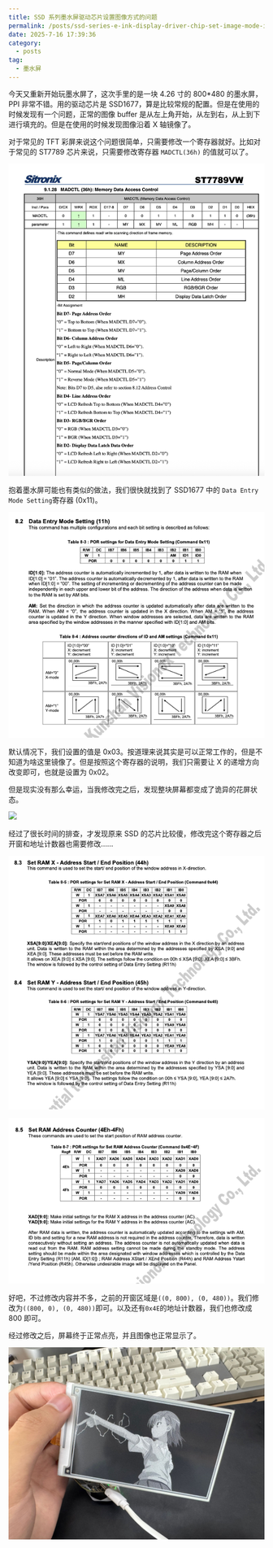 ```yaml
---
title: SSD 系列墨水屏驱动芯片设置图像方式的问题
permalink: /posts/ssd-series-e-ink-display-driver-chip-set-image-mode-issue/
date: 2025-7-16 17:39:36
category:
  - posts
tag:
  - 墨水屏
---
```


今天又重新开始玩墨水屏了，这次手里的是一块 4.26 寸的 800*480 的墨水屏，PPI 非常不错。用的驱动芯片是 SSD1677，算是比较常规的配置。但是在使用的时候发现有一个问题，正常的图像 buffer 是从左上角开始，从左到右，从上到下进行填充的。但是在使用的时候发现图像沿着 X 轴镜像了。

<!-- more -->

对于常见的 TFT 彩屏来说这个问题很简单，只需要修改一个寄存器就好。比如对于常见的 ST7789 芯片来说，只需要修改寄存器 `MADCTL(36h)` 的值就可以了。

![](image/2025-07-16-18-24-54.png)

抱着墨水屏可能也有类似的做法，我们很快就找到了 SSD1677 中的 `Data Entry Mode Setting`寄存器 (0x11)。

![](image/2025-07-16-18-27-44.png)

默认情况下，我们设置的值是 0x03。按道理来说其实是可以正常工作的，但是不知道为啥这里镜像了。但是按照这个寄存器的说明，我们只需要让 X 的递增方向改变即可，也就是设置为 0x02。

但是现实没有那么幸运，当我修改完之后，发现整块屏幕都变成了诡异的花屏状态。

![](image/2025-07-16-18-31-06.png)

经过了很长时间的排查，才发现原来 SSD 的芯片比较傻，修改完这个寄存器之后开窗和地址计数器也需要修改……

![](image/2025-07-16-18-32-31.png)

![](image/2025-07-16-18-32-37.png)

好吧，不过修改内容并不多，之前的开窗区域是`((0, 800), (0, 480))`。我们修改为`((800, 0), (0, 480))`即可。以及还有`0x4E`的地址计数器，我们也修改成 800 即可。

经过修改之后，屏幕终于正常点亮，并且图像也正常显示了。

![](image/2025-07-16-18-34-41.png)
